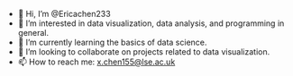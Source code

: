 - 👋 Hi, I’m @Ericachen233
- 👀 I’m interested in data visualization, data analysis, and programming in general. 
- 🌱 I’m currently learning the basics of data science.
- 💞️ I’m looking to collaborate on projects related to data visualization.
- 📫 How to reach me: x.chen155@lse.ac.uk

<!---
Ericachen233/Ericachen233 is a ✨ special ✨ repository because its `README.md` (this file) appears on your GitHub profile.
You can click the Preview link to take a look at your changes.
--->
